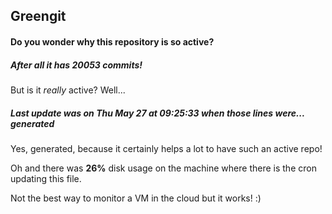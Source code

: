 ## Greengit

#### Do you wonder why this repository is so active?

##### After all it has 20053 commits!

But is it *really* active? Well...

##### Last update was on Thu May 27 at 09:25:33 when those lines were... generated

Yes, generated, because it certainly helps a lot to have such an active repo!

Oh and there was **26%** disk usage on the machine
where there is the cron updating this file.

Not the best way to monitor a VM in the cloud but it works! :)
